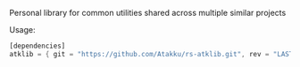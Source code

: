 Personal library for common utilities shared across multiple similar projects

Usage:
```rust
[dependencies]
atklib = { git = "https://github.com/Atakku/rs-atklib.git", rev = "LAST COMMIT HASH" }
```
